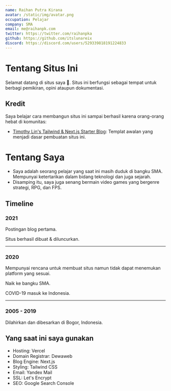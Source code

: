 ```yaml
---
name: Raihan Putra Kirana
avatar: /static/img/avatar.png
occupation: Pelajar
company: SMA
email: me@raihanpk.com
twitter: https://twitter.com/raihanpka
github: https://github.com/itslunareix
discord: https://discord.com/users/529339818191224833
---
```


# Tentang Situs Ini

Selamat datang di situs saya 👋. Situs ini berfungsi sebagai tempat untuk berbagi pemikiran, opini ataupun dokumentasi.

## Kredit

Saya belajar cara membangun situs ini sampai berhasil karena orang-orang hebat di komunitas:

- [Timothy Lin's Tailwind & Next.js Starter Blog](https://github.com/timlrx/tailwind-nextjs-starter-blog): Templat awalan yang menjadi dasar pembuatan situs ini.

# Tentang Saya

- Saya adalah seorang pelajar yang saat ini masih duduk di bangku SMA. Mempunyai ketertarikan dalam bidang teknologi dan juga sejarah.
- Disamping itu, saya juga senang bermain video games yang bergenre strategi, RPG, dan FPS.

## Timeline

### 2021

Postingan blog pertama.

Situs berhasil dibuat & diluncurkan.

---

### 2020

Mempunyai rencana untuk membuat situs namun tidak dapat menemukan platform yang sesuai.

Naik ke bangku SMA.

COVID-19 masuk ke Indonesia.

---

### 2005 - 2019

Dilahirkan dan dibesarkan di Bogor, Indonesia.

## Yang saat ini saya gunakan

- Hosting: Vercel
- Domain Registrar: Dewaweb
- Blog Engine: Next.js
- Styling: Tailwind CSS
- Email: Yandex Mail
- SSL: Let's Encrypt
- SEO: Google Search Console